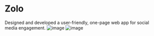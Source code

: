 # Zolo
Designed and developed a user-friendly, one-page web app for social media engagement.
![image](https://github.com/amankt-web/Zolo/assets/100958983/3096539a-a47b-4994-bc27-4a109fff854a)
![image](https://github.com/amankt-web/Zolo/assets/100958983/719b7c1c-f069-4670-834e-2d315d333844)

